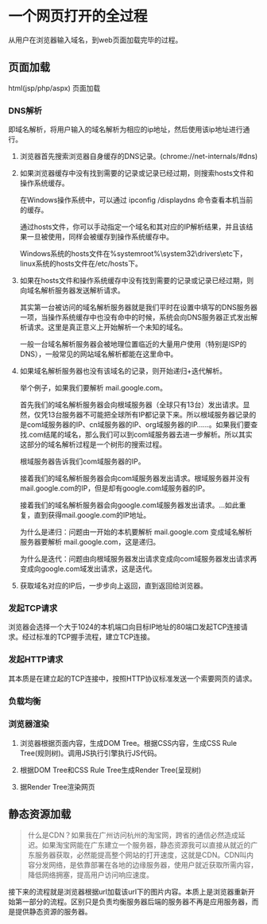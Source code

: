 # 一个网页打开的全过程
从用户在浏览器输入域名，到web页面加载完毕的过程。
## 页面加载
html(jsp/php/aspx) 页面加载
### DNS解析
即域名解析，将用户输入的域名解析为相应的ip地址，然后使用该ip地址进行通行。
1. 浏览器首先搜索浏览器自身缓存的DNS记录。(chrome://net-internals/#dns) 
   
2. 如果浏览器缓存中没有找到需要的记录或记录已经过期，则搜索hosts文件和操作系统缓存。

    在Windows操作系统中，可以通过 ipconfig /displaydns 命令查看本机当前的缓存。
    
    通过hosts文件，你可以手动指定一个域名和其对应的IP解析结果，并且该结果一旦被使用，同样会被缓存到操作系统缓存中。
    
    Windows系统的hosts文件在%systemroot%\system32\drivers\etc下，linux系统的hosts文件在/etc/hosts下。

3. 如果在hosts文件和操作系统缓存中没有找到需要的记录或记录已经过期，则向域名解析服务器发送解析请求。

    其实第一台被访问的域名解析服务器就是我们平时在设置中填写的DNS服务器一项，当操作系统缓存中也没有命中的时候，系统会向DNS服务器正式发出解析请求。这里是真正意义上开始解析一个未知的域名。
    
    一般一台域名解析服务器会被地理位置临近的大量用户使用（特别是ISP的DNS），一般常见的网站域名解析都能在这里命中。

4. 如果域名解析服务器也没有该域名的记录，则开始递归+迭代解析。

    举个例子，如果我们要解析 mail.google.com。

    首先我们的域名解析服务器会向根域服务器（全球只有13台）发出请求。显然，仅凭13台服务器不可能把全球所有IP都记录下来。所以根域服务器记录的是com域服务器的IP、cn域服务器的IP、org域服务器的IP……。如果我们要查找.com结尾的域名，那么我们可以到com域服务器去进一步解析。所以其实这部分的域名解析过程是一个树形的搜索过程。
    
    根域服务器告诉我们com域服务器的IP。
    
    接着我们的域名解析服务器会向com域服务器发出请求。根域服务器并没有mail.google.com的IP，但是却有google.com域服务器的IP。
    
    接着我们的域名解析服务器会向google.com域服务器发出请求。...如此重复，直到获得mail.google.com的IP地址。
    
    为什么是递归：问题由一开始的本机要解析 mail.google.com 变成域名解析服务器要解析 mail.google.com，这是递归。
    
    为什么是迭代：问题由向根域服务器发出请求变成向com域服务器发出请求再变成向google.com域发出请求，这是迭代。

5. 获取域名对应的IP后，一步步向上返回，直到返回给浏览器。

### 发起TCP请求
浏览器会选择一个大于1024的本机端口向目标IP地址的80端口发起TCP连接请求。经过标准的TCP握手流程，建立TCP连接。

### 发起HTTP请求
其本质是在建立起的TCP连接中，按照HTTP协议标准发送一个索要网页的请求。

### 负载均衡

### 浏览器渲染
1. 浏览器根据页面内容，生成DOM Tree。根据CSS内容，生成CSS Rule Tree(规则树)。调用JS执行引擎执行JS代码。

2. 根据DOM Tree和CSS Rule Tree生成Render Tree(呈现树)

3. 据Render Tree渲染网页

## 静态资源加载
> 什么是CDN？如果我在广州访问杭州的淘宝网，跨省的通信必然造成延迟。如果淘宝网能在广东建立一个服务器，静态资源我可以直接从就近的广东服务器获取，必然能提高整个网站的打开速度，这就是CDN。CDN叫内容分发网络，是依靠部署在各地的边缘服务器，使用户就近获取所需内容，降低网络拥塞，提高用户访问响应速度。

接下来的流程就是浏览器根据url加载该url下的图片内容。本质上是浏览器重新开始第一部分的流程。区别只是负责均衡服务器后端的服务器不再是应用服务器，而是提供静态资源的服务器。



